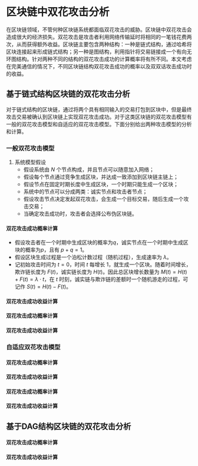 # 区块链中双花攻击分析


在区块链领域，不管何种区块链系统都面临双花攻击的威胁。区块链中双花攻击会造成很大的经济损失。双花攻击是攻击者利用网络传输延时将相同的一笔钱花费两次，从而获得额外收益。区块链主要包含两种结构：一种是链式结构，通过哈希将区块连接起来形成链式结构；另一种是图结构，利用指针将交易链接成一个有向无环图结构。针对两种不同的结构的双花攻击成功的计算概率将有所不同。本文考虑在完美通信的情况下，不同区块链结构双花攻击成功的概率以及双双话攻击成功时的收益。

## 基于链式结构区块链的双花攻击分析

对于链式结构的区块链，通过将两个具有相同输入的交易打包到区块中，但是最终攻击交易被确认到区块链上实现双花攻击成功。对于这类区块链的双花攻击模型有一般的双花攻击模型和自适应的双花攻击模型。下面分别给出两种攻击模型的分析和计算。

### 一般双花攻击模型

1. 系统模型假设
    * 假设系统由 $N$ 个节点构成，并且节点可以随意加入网络；
    * 假设每个节点通过竞争生成区块，并达成一致添加到区块链主链上；
    * 假设节点在固定时期长度中生成区块，一个时期只能生成一个区块；
    * 系统中的节点可以分成两类：诚实节点和攻击者节点； 
    * 假设攻击节点决定发起双花攻击，会生成一个目标交易，随后生成一个攻击交易；
    * 当确定攻击成功时，攻击者会选择公布伪区块链。

#### 双花攻击成功概率计算

  *  假设攻击者在一个时期中生成区块的概率为$q$，诚实节点在一个时期中生成区块的概率为$p$，且有 $p + q = 1$。
  *  假设区块生成过程是一个泊松计数过程（随机过程），生成速率为 $\lambda$。
  *  记初始攻击时间为 $t = 0$，时间 $t$ 每增长 $1$，就生成一个区块。随着时间增长，欺诈链长度为 $F(t)$，诚实链长度为 $H(t)$。因此总区块增长数量为 $M(t) = H(t) + F(t) = \lambda \cdot t$，在 $t$ 时刻，诚实链与欺诈链的差额时一个随机游走的过程，可记作 $S(t) = H(t) - F(t)$。

#### 双花攻击成功收益计算


#### 双花攻击成功概率计算


#### 双花攻击成功收益计算


### 自适应双花攻击模型

#### 双花攻击成功概率计算


#### 双花攻击成功收益计算


#### 双花攻击成功概率计算


#### 双花攻击成功收益计算

## 基于DAG结构区块链的双花攻击分析


#### 双花攻击成功概率计算


#### 双花攻击成功收益计算


